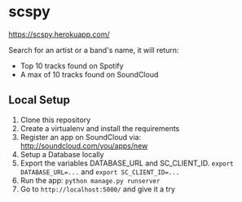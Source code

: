 # scspy

https://scspy.herokuapp.com/ 

Search for an artist or a band's name, it will return:

- Top 10 tracks found on Spotify
- A max of 10 tracks found on SoundCloud

<h2>Local Setup</h2>

1. Clone this repository
2. Create a virtualenv and install the requirements</li>
3. Register an app on SoundCloud via: http://soundcloud.com/you/apps/new</li>
4. Setup a Database locally
5. Export the variables DATABASE_URL and SC_CLIENT_ID. `export DATABASE_URL=...` and `export SC_CLIENT_ID=...`
6. Run the app: `python manage.py runserver`
7. Go to `http://localhost:5000/` and give it a try

